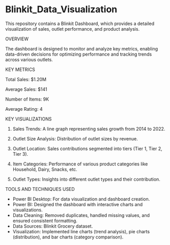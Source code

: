 # Blinkit_Data_Visualization

This repository contains a Blinkit Dashboard, which provides a detailed visualization of sales, outlet performance, and product analysis.


OVERVIEW

The dashboard is designed to monitor and analyze key metrics, enabling data-driven decisions for optimizing performance and tracking trends across various outlets.


KEY METRICS

Total Sales: $1.20M

Average Sales: $141

Number of Items: 9K

Average Rating: 4


KEY VISUALIZATIONS

1. Sales Trends: A line graph representing sales growth from 2014 to 2022.


2. Outlet Size Analysis: Distribution of outlet sizes by revenue.


3. Outlet Location: Sales contributions segmented into tiers (Tier 1, Tier 2, Tier 3).


4. Item Categories: Performance of various product categories like Household, Dairy, Snacks, etc.


5. Outlet Types: Insights into different outlet types and their contribution.


TOOLS AND TECHNIQUES USED

- Power BI Desktop: For data visualization and dashboard creation.
- Power BI: Designed the dashboard with interactive charts and visualizations.
- Data Cleaning: Removed duplicates, handled missing values, and ensured consistent formatting.
- Data Sources: Blinkit Grocery dataset.
- Visualization: Implemented line charts (trend analysis), pie charts (distribution), and bar charts (category comparison).


